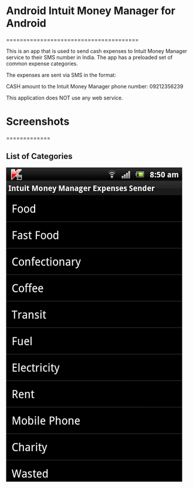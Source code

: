 # Android Intuit Money Manager for Android
=======================================

This is an app that is used to send cash expenses to Intuit Money Manager service to their SMS number in India. The app has a preloaded set of common expense categories. 

The expenses are sent via SMS in the format:

CASH <EXPENESE VALUE> <EXPENSE NAME> amount to the Intuit Money Manager phone number: 09212356239

This application does NOT use any web service. 

# Screenshots 
=============


## List of Categories

![List](/images/1.png)
